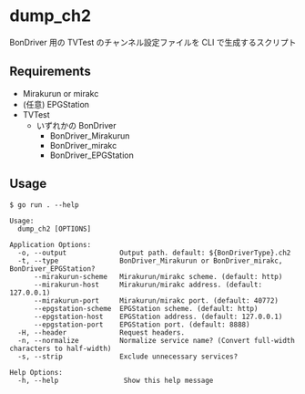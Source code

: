# dump_ch2

BonDriver 用の TVTest のチャンネル設定ファイルを CLI で生成するスクリプト

## Requirements

- Mirakurun or mirakc
- (任意) EPGStation
- TVTest
  - いずれかの BonDriver
    - BonDriver_Mirakurun
    - BonDriver_mirakc
    - BonDriver_EPGStation

## Usage

```console
$ go run . --help

Usage:
  dump_ch2 [OPTIONS]

Application Options:
  -o, --output             Output path. default: ${BonDriverType}.ch2
  -t, --type               BonDriver_Mirakurun or BonDriver_mirakc, BonDriver_EPGStation?
      --mirakurun-scheme   Mirakurun/mirakc scheme. (default: http)
      --mirakurun-host     Mirakurun/mirakc address. (default: 127.0.0.1)
      --mirakurun-port     Mirakurun/mirakc port. (default: 40772)
      --epgstation-scheme  EPGStation scheme. (default: http)
      --epgstation-host    EPGStation address. (default: 127.0.0.1)
      --epgstation-port    EPGStation port. (default: 8888)
  -H, --header             Request headers.
  -n, --normalize          Normalize service name? (Convert full-width characters to half-width)
  -s, --strip              Exclude unnecessary services?

Help Options:
  -h, --help                Show this help message
```

